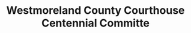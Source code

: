 ---
layout: repo
title: "Westmoreland County Courthouse Centennial Committe"
id: 14373
permalink: repos/14373/
---